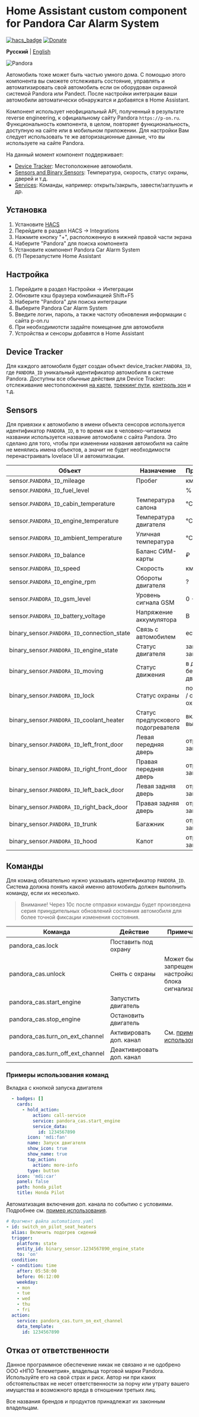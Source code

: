 # Home Assistant custom component for Pandora Car Alarm System

[![hacs_badge](https://img.shields.io/badge/HACS-Default-orange.svg)](https://github.com/custom-components/hacs)
[![Donate](https://img.shields.io/badge/donate-Yandex-orange.svg)](https://money.yandex.ru/to/41001690673042)

**Русский** | [English](https://github.com/turbo-lab/pandora-cas/blob/master/README_EN.md)

![Pandora](https://raw.githubusercontent.com/turbo-lab/pandora-cas/master/images/pandora.gif)

Автомобиль тоже может быть частью умного дома. С помощью этого компонента вы сможете отслеживать состояние, управлять и автоматизировать свой автомобиль если он оборудован охранной системой Pandora или Pandect. После настройки интеграции ваши автомобили автоматически обнаружатся и добавятся в Home Assistant.

Компонент использует неофициальный API, полученный в результате reverse engineering, к официальному сайту Pandora `https://p-on.ru`. Функциональность компонента, в целом, повторяет функциональность, доступную на сайте или в мобильном приложении. Для настройки Вам следует использовать те же авторизационные данные, что вы используете на сайте Pandora.

На данный момент компонент поддерживает:

- [Device Tracker](#device-tracker): Местоположение автомобиля.
- [Sensors and Binary Sensors](#sensors): Температура, скорость, статус охраны, дверей и т.д.
- [Services](#команды): Команды, например: открыть/закрыть, завести/заглушить и др.

## Установка

1. Установите [HACS](https://hacs.xyz/docs/installation/manual)
1. Перейдите в раздел  HACS -> Integrations
1. Нажмите кнопку "+", расположенную в нижней правой части экрана
1. Наберите "Pandora" для поиска компонента
1. Установите компонент Pandora Car Alarm System
1. (?) Перезапустите Home Assistant

## Настройка

1. Перейдите в раздел Настройки -> Интеграции
1. Обновите кэш браузера комбинацией Shift+F5
1. Наберите "Pandora" для поиска интеграции
1. Выберите Pandora Car Alarm System
1. Введите логин, пароль, а также частоту обновления информации с сайта p-on.ru
1. При необходимотсти задайте помещение для автомобиля
1. Устройства и сенсоры добавятся в Home Assistant

## Device Tracker

Для каждого автомобиля будет создан объект device_tracker.`PANDORA_ID`, где `PANDORA_ID` уникальный идентификатор автомобиля в системе Pandora. Доступны все обычные действия для Device Tracker: отслеживание местоположения [на карте](https://www.home-assistant.io/lovelace/map/), [треккинг пути](https://www.home-assistant.io/blog/2020/04/08/release-108/#lovelace-map-history), [контроль зон](https://www.home-assistant.io/docs/automation/trigger/#zone-trigger) и т.д.

## Sensors

Для привязки к автомобилю в имени объекта сенсоров используется идентификатор `PANDORA_ID`, в то время как в человеко-читаемом названии используется название автомобиля с сайта Pandora. Это сделано для того, чтобы при изменении названия автомобиля на сайте не менялись имена объектов, а значит не будет необходимости перенастраивать lovelace UI и автоматизации.

| Объект | Назначение | Примечание |
|-|-|-|
| sensor.`PANDORA_ID`_mileage  | Пробег | км |
| sensor.`PANDORA_ID`_fuel_level |  | % |
| sensor.`PANDORA_ID`_cabin_temperature | Температура салона | °C |
| sensor.`PANDORA_ID`_engine_temperature | Температура двигателя | °C |
| sensor.`PANDORA_ID`_ambient_temperature | Уличная температура | °C |
| sensor.`PANDORA_ID`_balance | Баланс СИМ-карты | ₽ |
| sensor.`PANDORA_ID`_speed | Скорость | км/ч |
| sensor.`PANDORA_ID`_engine_rpm | Обороты двигателя | ? |
| sensor.`PANDORA_ID`_gsm_level | Уровень сигнала GSM| 0 - 3 |
| sensor.`PANDORA_ID`_battery_voltage | Напряжение аккумулятора | В |
| binary_sensor.`PANDORA_ID`_connection_state | Связь с автомобилем | есть / нет |
| binary_sensor.`PANDORA_ID`_engine_state | Статус двигателя | запущен / заглушен |
| binary_sensor.`PANDORA_ID`_moving | Статус движения | в движении / без движения |
| binary_sensor.`PANDORA_ID`_lock | Статус охраны | под охраной / снят с охраны |
| binary_sensor.`PANDORA_ID`_coolant_heater | Статус предпускового подогревателя | включен / выключен |
| binary_sensor.`PANDORA_ID`_left_front_door | Левая передняя дверь | отрыта / закрыта |
| binary_sensor.`PANDORA_ID`_right_front_door | Правая передняя дверь | отрыта / закрыта |
| binary_sensor.`PANDORA_ID`_left_back_door | Левая задняя дверь | отрыта / закрыта |
| binary_sensor.`PANDORA_ID`_right_back_door | Правая задняя дверь | отрыта / закрыта |
| binary_sensor.`PANDORA_ID`_trunk | Багажник | отрыт / закрыт |
| binary_sensor.`PANDORA_ID`_hood | Капот | отрыт / закрыт |

## Команды

Для команд обязательно нужно указывать идентификатор `PANDORA_ID`. Система должна понять какой именно автомобиль должен выполнить команду, если их несколько.

> Внимание! Через 10с после отправки команды будет произведена серия принудительных обновлений состояния автомобиля для более точной фиксации изменения состояния.

| Команда | Действие | Примечание |
|-|-|-|
| pandora_cas.lock | Поставить под охрану |  |
| pandora_cas.unlock | Снять с охраны | Может быть запрещено настройками блока сигнализации |
| pandora_cas.start_engine | Запустить двигатель |  |
| pandora_cas.stop_engine | Остановить двигатель |  |
| pandora_cas.turn_on_ext_channel | Активировать доп. канал | См. [пример использования](https://www.drive2.ru/l/526540176697066100/) |
| pandora_cas.turn_off_ext_channel | Деактивировать доп. канал |  |

### Примеры использования команд

Вкладка с кнопкой запуска двигателя

```yaml
  - badges: []
    cards:
      - hold_action:
          action: call-service
          service: pandora_cas.start_engine
          service_data:
            id: 1234567890
        icon: 'mdi:fan'
        name: Запуск двигателя
        show_icon: true
        show_name: true
        tap_action:
          action: more-info
        type: button
    icon: 'mdi:car'
    panel: false
    path: honda_pilot
    title: Honda Pilot
```

Автоматизация включения доп. канала по событию с условиями. Подробнее см. [пример использования](https://www.drive2.ru/l/526540176697066100/).

```yaml
# Фрагмент файла automations.yaml
- id: switch_on_pilot_seat_heaters
  alias: Включить подогрев сидений
  trigger:
    platform: state
    entity_id: binary_sensor.1234567890_engine_state
    to: 'on'
  condition:
  - condition: time
    after: 05:58:00
    before: 06:12:00
    weekday:
    - mon
    - tue
    - wed
    - thu
    - fri
  action:
    service: pandora_cas.turn_on_ext_channel
    data_template:
      id: 1234567890
```

## Отказ от ответственности

Данное программное обеспечение никак не связано и не одобрено ООО «НПО Телеметрия», владельца торговой марки Pandora. Используйте его на свой страх и риск. Автор ни при каких обстоятельствах не несет ответственности за порчу или утрату вашего имущества и возможного вреда в отношении третьих лиц.

Все названия брендов и продуктов принадлежат их законным владельцам.
